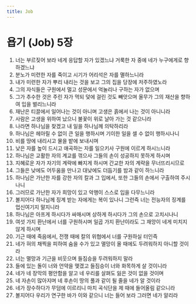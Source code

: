 ```yaml
---
title: Job
---
```


# 욥기 (Job) 5장
1. 너는 부르짖어 보라 네게 응답할 자가 있겠느냐 거룩한 자 중에 네가 누구에게로 향하겠느냐
1. 분노가 미련한 자를 죽이고 시기가 어리석은 자를 멸하느니라
1. 내가 미련한 자가 뿌리 내리는 것을 보고 그의 집을 당장에 저주하였노라
1. 그의 자식들은 구원에서 멀고 성문에서 억눌리나 구하는 자가 없으며
1. 그가 추수한 것은 주린 자가 먹되 덫에 걸린 것도 빼앗으며 올무가 그의 재산을 향하여 입을 벌리느니라
1. 재난은 티끌에서 일어나는 것이 아니며 고생은 흙에서 나는 것이 아니니라
1. 사람은 고생을 위하여 났으니 불꽃이 위로 날아 가는 것 같으니라
1. 나라면 하나님을 찾겠고 내 일을 하나님께 의탁하리라
1. 하나님은 헤아릴 수 없이 큰 일을 행하시며 기이한 일을 셀 수 없이 행하시나니
1. 비를 땅에 내리시고 물을 밭에 보내시며
1. 낮은 자를 높이 드시고 애곡하는 자를 일으키사 구원에 이르게 하시느니라
1. 하나님은 교활한 자의 계교를 꺾으사 그들의 손이 성공하지 못하게 하시며
1. 지혜로운 자가 자기의 계략에 빠지게 하시며 간교한 자의 계략을 무너뜨리시므로
1. 그들은 낮에도 어두움을 만나고 대낮에도 더듬기를 밤과 같이 하느니라
1. 하나님은 가난한 자를 강한 자의 칼과 그 입에서, 또한 그들의 손에서 구출하여 주시나니
1. 그러므로 가난한 자가 희망이 있고 악행이 스스로 입을 다무느니라
1. 볼지어다 하나님께 징계 받는 자에게는 복이 있나니 그런즉 너는 전능자의 징계를 업신여기지 말지니라
1. 하나님은 아프게 하시다가 싸매시며 상하게 하시다가 그의 손으로 고치시나니
1. 여섯 가지 환난에서 너를 구원하시며 일곱 가지 환난이라도 그 재앙이 네게 미치지 않게 하시며
1. 기근 때에 죽음에서, 전쟁 때에 칼의 위협에서 너를 구원하실 터인즉
1. 네가 혀의 채찍을 피하여 숨을 수가 있고 멸망이 올 때에도 두려워하지 아니할 것이라
1. 너는 멸망과 기근을 비웃으며 들짐승을 두려워하지 말라
1. 들에 있는 돌이 너와 언약을 맺겠고 들짐승이 너와 화목하게 살 것이니라
1. 네가 네 장막의 평안함을 알고 네 우리를 살펴도 잃은 것이 없을 것이며
1. 네 자손이 많아지며 네 후손이 땅의 풀과 같이 될 줄을 네가 알 것이라
1. 네가 장수하다가 무덤에 이르리니 마치 곡식단을 제 때에 들어올림 같으니라
1. 볼지어다 우리가 연구한 바가 이와 같으니 너는 들어 보라 그러면 네가 알리라